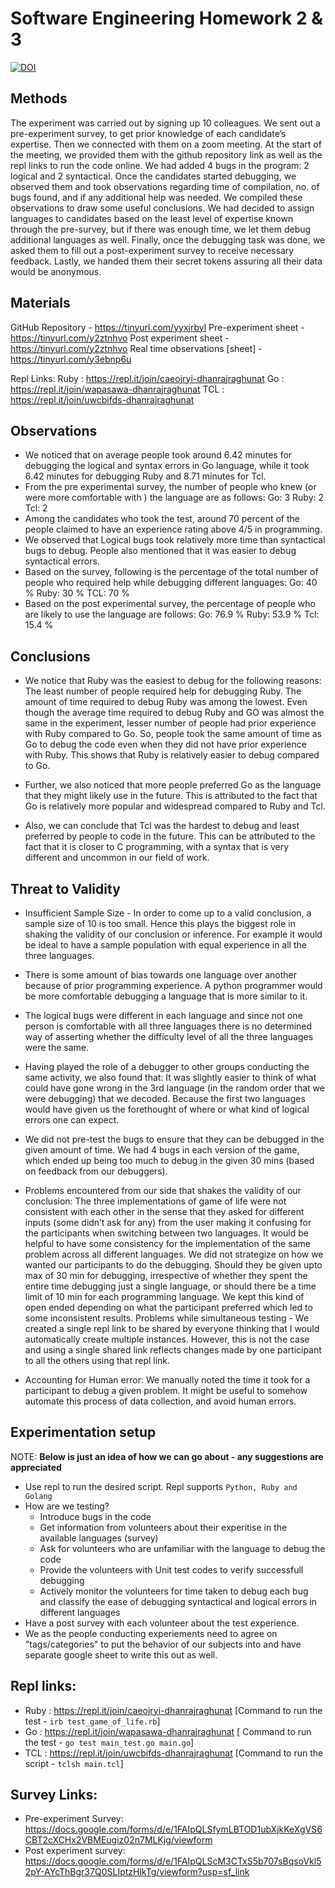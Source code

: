 # Software Engineering Homework 2 & 3
[![DOI](https://zenodo.org/badge/289961504.svg)](https://zenodo.org/badge/latestdoi/289961504)

## Methods
The experiment was carried out by signing up 10 colleagues. We sent out a pre-experiment survey, to get prior knowledge of each candidate’s expertise. Then we connected with them on a zoom meeting. At the start of the meeting, we provided them with the github repository link as well as the repl links to run the code online. We had added 4 bugs in the program: 2 logical and 2 syntactical. Once the candidates started debugging, we observed them and took observations regarding time of compilation, no. of bugs found, and if any additional help was needed. We compiled these observations to draw some useful conclusions. We had decided to assign languages to candidates based on the least level of expertise known through the pre-survey, but if there was enough time, we let them debug additional languages as well. Finally, once the debugging task was done, we asked them to fill out a post-experiment survey to receive necessary feedback. Lastly, we handed them their secret tokens assuring all their data would be anonymous.



## Materials

GitHub Repository - https://tinyurl.com/yyxjrbyl 
Pre-experiment sheet - https://tinyurl.com/y2ztnhvo 
Post experiment sheet - https://tinyurl.com/y2ztnhvo 
Real time observations [sheet] - https://tinyurl.com/y3ebnp6u

Repl Links: 
Ruby : https://repl.it/join/caeojryi-dhanrajraghunat 
Go : https://repl.it/join/wapasawa-dhanrajraghunat 
TCL : https://repl.it/join/uwcbifds-dhanrajraghunat 


## Observations

- We noticed that on average people took around 6.42 minutes for debugging the logical and syntax errors in Go language, while it took 6.42 minutes for debugging Ruby and 8.71 minutes for Tcl. 
- From the pre experimental survey, the number of people who knew (or were more comfortable with ) the language are as follows:
Go: 	3
Ruby:	2
Tcl: 	2
- Among the candidates who took the test, around 70 percent of the people claimed to have an experience rating above 4/5 in programming.
- We observed that Logical bugs took relatively more time than syntactical bugs to debug. People also mentioned that it was easier to debug syntactical errors. 
- Based on the survey, following is the percentage of the total number of people who required help while debugging different languages:
Go: 40 %
Ruby: 30 %
TCL: 70 %
- Based on the post experimental survey, the percentage of people who are likely to use the language are follows:
	Go: 76.9 %
	Ruby: 53.9 %
	Tcl: 15.4 %


## Conclusions

- We notice that Ruby was the easiest to debug for the following reasons:
The least number of people required help for debugging Ruby.
The amount of time required to debug Ruby was among the lowest.
Even though the average time required to debug Ruby and GO was almost the same in the experiment, lesser number of people had prior experience with Ruby compared to Go.
So, people took the same amount of time as Go to debug the code even when they did not have prior experience with Ruby. This shows that Ruby is relatively easier to debug compared to Go.

- Further, we also noticed that more people preferred Go as the language that they might likely use in the future. This is attributed to the fact that Go is relatively more popular and widespread compared to Ruby and Tcl.

- Also, we can conclude that Tcl was the hardest to debug and least preferred by people to code in the future. This can be attributed to the fact that it is closer to  C programming, with a syntax that is very different and uncommon in our field of work.   


## Threat to Validity

- Insufficient Sample Size - In order to come up to a valid conclusion, a sample size of 10 is too small. Hence this plays the biggest role in shaking the validity of our conclusion or inference. For example it would be ideal to have a sample population with equal experience in all the three languages. 

- There is some amount of bias towards one language over another because of prior programming experience. A python programmer would be more comfortable debugging a  language that is more similar to it. 

- The logical bugs were different in each language and since not one person is comfortable with all three languages there is no determined way of asserting whether the difficulty level of all the three languages were the same.

- Having played the role of a debugger to other groups conducting the same activity, we also found that: It was slightly easier to think of what could have gone wrong in the 3rd language (in the random order that we were debugging) that we decoded. Because the first two languages would have given us the forethought of where or what kind of logical errors one can expect. 

- We did not pre-test the bugs to ensure that they can be debugged in the given amount of time. We had 4 bugs in each version of the game, which ended up being too much to debug in the given 30 mins (based on feedback from our debuggers).

- Problems encountered from our side that shakes the validity of our conclusion:
The three implementations of game of life were not consistent with each other in the sense that they asked for different inputs (some didn’t ask for any) from the user making it confusing for the participants when switching between two languages. It would be helpful to have some consistency for the implementation of the same problem across all different languages. 
We did not strategize on how we wanted our participants to do the debugging. Should they be given upto max of 30 min for debugging, irrespective of whether they spent the entire time debugging just a single language, or should there be a time limit of 10 min for each programming language. We kept this kind of open ended depending on what the participant preferred which led to some inconsistent results.
Problems while simultaneous testing - We created a single repl link to be shared by everyone thinking that I would automatically create multiple instances. However, this is not the case and using a single shared link reflects changes made by one participant to all the others using that repl link.

- Accounting for Human error: We manually noted the time it took for a participant to debug a given problem. It might be useful to somehow automate this process of data collection, and avoid human errors.

## Experimentation setup 

NOTE: **Below is just an idea of how we can go about - any suggestions are appreciated**
- Use repl to run the desired script. Repl supports `Python, Ruby and Golang`
- How are we testing?
  - Introduce bugs in the code
  - Get information from volunteers about their experitise in the available languages (survey)
  - Ask for volunteers who are unfamiliar with the language to debug the code
  - Provide the volunteers with Unit test codes to verify successfull debugging
  - Actively monitor the volunteers for time taken to debug each bug and classify the ease of debugging syntactical and logical errors in different languages
- Have a post survey with each volunteer about the test experience.
- We as the people conducting experiements need to agree on "tags/categories" to put the behavior of our subjects into and have separate google sheet to write this out as well. 


## Repl links:
  - Ruby : https://repl.it/join/caeojryi-dhanrajraghunat [Command to run the test - `irb test_game_of_life.rb`]
  - Go : https://repl.it/join/wapasawa-dhanrajraghunat [ Command to run the test - `go test main_test.go main.go`]
  - TCL : https://repl.it/join/uwcbifds-dhanrajraghunat [Command to run the script - `tclsh main.tcl`]

## Survey Links: 
  - Pre-experiment Survey: https://docs.google.com/forms/d/e/1FAIpQLSfymLBTOD1ubXjkKeXgVS6CBT2cXCHx2VBMEugiz02n7MLKjg/viewform
  - Post experiment survey: https://docs.google.com/forms/d/e/1FAIpQLScM3CTxS5b707sBqsoVkl52pY-AYcThBgr37Q0SLIptzHlkTg/viewform?usp=sf_link
